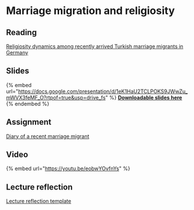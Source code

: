 # Marriage migration and religiosity

## Reading

[Religiosity dynamics among recently arrived Turkish marriage migrants in Germany](https://drive.google.com/open?id=1fUhgRbb3KVjE1vRTm5FI1dQE7BsDbCS_\&usp=drive_fs)

## Slides

{% embed url="https://docs.google.com/presentation/d/1eK1HaU2TCLPOKS9JWwZu_mWVX3feMF_O?rtpof=true&usp=drive_fs" %}
[**Downloadable slides here**](https://docs.google.com/presentation/d/1eK1HaU2TCLPOKS9JWwZu_mWVX3feMF_O?rtpof=true\&usp=drive_fs)
{% endembed %}

## Assignment

[Diary of a recent marriage migrant](https://docs.google.com/document/d/1eNMGMaB0Yfui9NN5qXcyy-XyHHx8LcEY?rtpof=true\&usp=drive_fs)

## Video

{% embed url="https://youtu.be/eobwYOvfnYs" %}

## Lecture reflection

[Lecture reflection template](https://docs.google.com/document/d/11TqnFCKzfskIJbrK6SSlP7Vvp6BLS2yK?rtpof=true\&usp=drive_fs)
